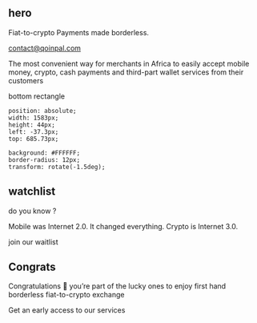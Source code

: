 ## hero

Fiat-to-crypto Payments
made borderless.

contact@qoinpal.com

The most convenient way for merchants in Africa to easily accept mobile money, crypto, 
cash payments and third-part wallet services from their customers


bottom rectangle

```
position: absolute;
width: 1583px;
height: 44px;
left: -37.3px;
top: 685.73px;

background: #FFFFFF;
border-radius: 12px;
transform: rotate(-1.5deg); 
```


## watchlist
do you know ?

Mobile was Internet 2.0. It changed everything. Crypto is Internet 3.0.

join our waitlist


## Congrats
Congratulations 🎉  you’re part of the lucky ones
to enjoy first hand borderless fiat-to-crypto exchange

Get an early access to our services